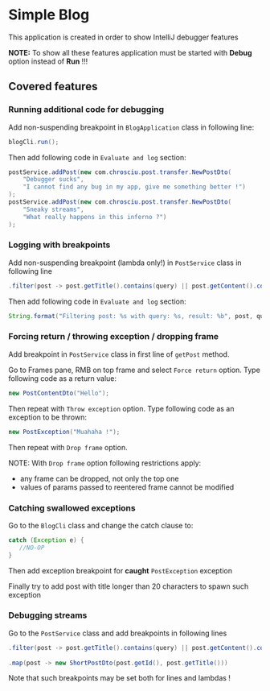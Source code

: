 # Simple Blog 

This application is created in order to show IntelliJ debugger features

**NOTE:** To show all these features application must be started with **Debug** option instead of **Run** !!!

## Covered features

### Running additional code for debugging

Add non-suspending breakpoint in `BlogApplication` class in following line:

```java
blogCli.run();
```

Then add following code in `Evaluate and log` section:

```java
postService.addPost(new com.chrosciu.post.transfer.NewPostDto(
    "Debugger sucks",
    "I cannot find any bug in my app, give me something better !")
);
postService.addPost(new com.chrosciu.post.transfer.NewPostDto(
    "Sneaky streams",
    "What really happens in this inferno ?")
);
```

### Logging with breakpoints

Add non-suspending breakpoint (lambda only!) in `PostService` class in following line

```java
.filter(post -> post.getTitle().contains(query) || post.getContent().contains(query))
```

Then add following code in `Evaluate and log` section:

```java
String.format("Filtering post: %s with query: %s, result: %b", post, query, post.getTitle().contains(query) || post.getContent().contains(query));
```

### Forcing return / throwing exception / dropping frame

Add breakpoint in `PostService` class in first line of `getPost` method.

Go to Frames pane, RMB on top frame and select `Force return` option. Type following code as a return value:

```java
new PostContentDto("Hello");
```

Then repeat with `Throw exception` option. Type following code as an exception to be thrown:

```java
new PostException("Muahaha !");
```

Then repeat with `Drop frame` option.

NOTE: With `Drop frame` option following restrictions apply:
* any frame can be dropped, not only the top one
* values of params passed to reentered frame cannot be modified


### Catching swallowed exceptions

Go to the `BlogCli` class and change the catch clause to:

```java
catch (Exception e) {
   //NO-OP    
}
```

Then add exception breakpoint for **caught** `PostException` exception

Finally try to add post with title longer than 20 characters to spawn such exception 

### Debugging streams

Go to the `PostService` class and add breakpoints in following lines

```java
.filter(post -> post.getTitle().contains(query) || post.getContent().contains(query))
    
.map(post -> new ShortPostDto(post.getId(), post.getTitle()))
```

Note that such breakpoints may be set both for lines and lambdas !


